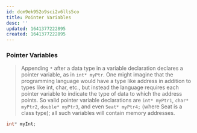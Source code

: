 ```yaml
---
id: dcm9ek952o9sci2v6lls5co
title: Pointer Variables
desc: ''
updated: 1641377222895
created: 1641377222895
---
```



### Pointer Variables

> Appending `*` after a data type in a variable declaration declares a pointer variable, as in `int* myPtr`. One might imagine that the programming language would have a type like address in addition to types like int, char, etc., but instead the language requires each pointer variable to indicate the type of data to which the address points. So valid pointer variable declarations are `int* myPtr1`, `char* myPtr2`, `double* myPtr3`, and even `Seat* myPtr4;` (where Seat is a class type); all such variables will contain memory addresses.

```cpp
int* myInt;
```
